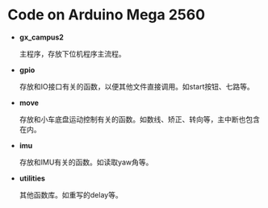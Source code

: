 # Code on Arduino Mega 2560

- **gx_campus2**

  主程序，存放下位机程序主流程。

- **gpio**

  存放和IO接口有关的函数，以便其他文件直接调用。如start按钮、七路等。

- **move**

  存放和小车底盘运动控制有关的函数。如数线、矫正、转向等，主中断也包含在内。

- **imu**

  存放和IMU有关的函数。如读取yaw角等。

- **utilities**

  其他函数库。如重写的delay等。

